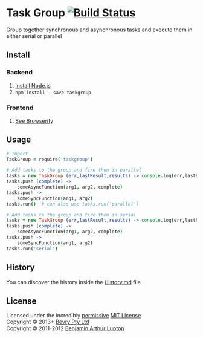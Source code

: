 # Task Group [![Build Status](https://secure.travis-ci.org/bevry/taskgroup.png?branch=master)](http://travis-ci.org/bevry/taskgroup)
Group together synchronous and asynchronous tasks and execute them in either serial or parallel



## Install

### Backend

1. [Install Node.js](http://bevry.me/node/install)
2. `npm install --save taskgroup`

### Frontend

1. [See Browserify](http://browserify.org/)



## Usage

``` coffeescript
# Import
TaskGroup = require('taskgroup')

# Add tasks to the group and fire them in parallel
tasks = new TaskGroup (err,lastResult,results) -> console.log(err,lastResult,results)
tasks.push (complete) ->
	someAsyncFunction(arg1, arg2, complete)
tasks.push ->
	someSyncFunction(arg1, arg2)
tasks.run()  # can also use tasks.run('parallel')

# Add tasks to the group and fire them in serial
tasks = new TaskGroup (err,lastResult,results) -> console.log(err,lastResult,results)
tasks.push (complete) ->
	someAsyncFunction(arg1, arg2, complete)
tasks.push ->
	someSyncFunction(arg1, arg2)
tasks.run('serial')
```


## History
You can discover the history inside the [History.md](https://github.com/bevry/taskgroup/blob/master/History.md#files) file



## License
Licensed under the incredibly [permissive](http://en.wikipedia.org/wiki/Permissive_free_software_licence) [MIT License](http://creativecommons.org/licenses/MIT/)
<br/>Copyright © 2013+ [Bevry Pty Ltd](http://bevry.me)
<br/>Copyright © 2011-2012 [Benjamin Arthur Lupton](http://balupton.com)
